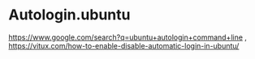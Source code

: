 # Autologin.ubuntu
https://www.google.com/search?q=ubuntu+autologin+command+line , https://vitux.com/how-to-enable-disable-automatic-login-in-ubuntu/

